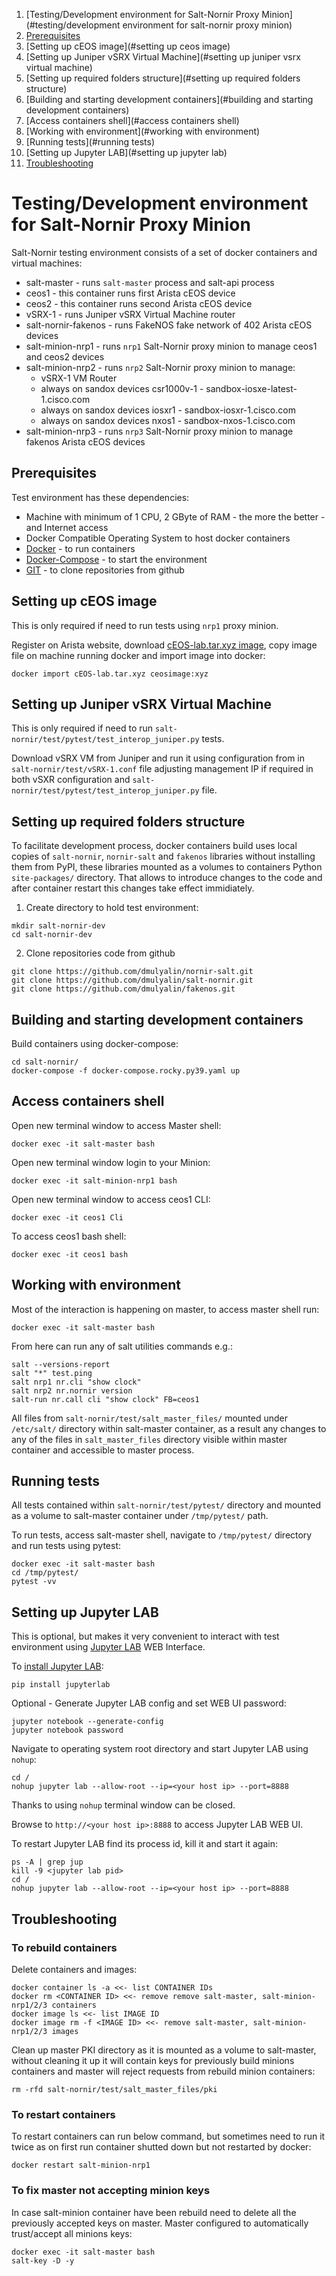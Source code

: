 1. [Testing/Development environment for Salt-Nornir Proxy Minion](#testing/development environment for salt-nornir proxy minion)
2. [Prerequisites](#prerequisites)
3. [Setting up cEOS image](#setting up ceos image)
4. [Setting up Juniper vSRX Virtual Machine](#setting up juniper vsrx virtual machine)
5. [Setting up required folders structure](#setting up required folders structure)
6. [Building and starting development containers](#building and starting development containers)
7. [Access containers shell](#access containers shell)
8. [Working with environment](#working with environment)
9. [Running tests](#running tests)
10. [Setting up Jupyter LAB](#setting up jupyter lab)
11. [Troubleshooting](#troubleshooting)

# Testing/Development environment for Salt-Nornir Proxy Minion

Salt-Nornir testing environment consists of a set of docker containers
and virtual machines:

- salt-master - runs `salt-master` process and salt-api process
- ceos1 - this container runs first Arista cEOS device
- ceos2 - this container runs second Arista cEOS device
- vSRX-1 - runs Juniper vSRX Virtual Machine router
- salt-nornir-fakenos - runs FakeNOS fake network of 402 Arista cEOS devices
- salt-minion-nrp1 - runs `nrp1` Salt-Nornir proxy minion to manage ceos1 and ceos2 devices
- salt-minion-nrp2 - runs `nrp2` Salt-Nornir proxy minion to manage:
  - vSRX-1 VM Router
  - always on sandox devices csr1000v-1 - sandbox-iosxe-latest-1.cisco.com
  - always on sandox devices iosxr1 - sandbox-iosxr-1.cisco.com
  - always on sandox devices nxos1 - sandbox-nxos-1.cisco.com
- salt-minion-nrp3 - runs `nrp3` Salt-Nornir proxy minion to manage fakenos Arista cEOS devices

## Prerequisites

Test environment has these dependencies:

- Machine with minimum of 1 CPU, 2 GByte of RAM - the more the better - and Internet access
- Docker Compatible Operating System to host docker containers
- [Docker](https://docs.docker.com/engine/install/) - to run containers
- [Docker-Compose](https://docs.docker.com/compose/install/) - to start the environment
- [GIT](https://git-scm.com/book/en/v2/Getting-Started-Installing-Git) - to clone repositories from github

## Setting up cEOS image

This is only required if need to run tests using `nrp1` proxy minion.

Register on Arista website, download
[cEOS-lab.tar.xyz image](https://www.arista.com/en/support/software-download), copy
image file on machine running docker and import image into docker:

```
docker import cEOS-lab.tar.xyz ceosimage:xyz
```

## Setting up Juniper vSRX Virtual Machine

This is only required if need to run `salt-nornir/test/pytest/test_interop_juniper.py`
tests.

Download vSRX VM from Juniper and run it using configuration from
in `salt-nornir/test/vSRX-1.conf` file adjusting management IP if required in
both vSXR configuration and `salt-nornir/test/pytest/test_interop_juniper.py`
file.

## Setting up required folders structure

To facilitate development process, docker containers build uses local copies of
`salt-nornir`, `nornir-salt` and `fakenos` libraries without installing them from
PyPI, these libraries mounted as a volumes to containers Python `site-packages/`
directory. That allows to introduce changes to the code and after container restart
this changes take effect immidiately.

1. Create directory to hold test environment:

```
mkdir salt-nornir-dev
cd salt-nornir-dev
```

2. Clone repositories code from github

```
git clone https://github.com/dmulyalin/nornir-salt.git
git clone https://github.com/dmulyalin/salt-nornir.git
git clone https://github.com/dmulyalin/fakenos.git
```

## Building and starting development containers

Build containers using docker-compose:

```
cd salt-nornir/
docker-compose -f docker-compose.rocky.py39.yaml up
```

## Access containers shell

Open new terminal window to access Master shell:

```
docker exec -it salt-master bash
```

Open new terminal window login to your Minion:

```
docker exec -it salt-minion-nrp1 bash
```

Open new terminal window to access ceos1 CLI:

```
docker exec -it ceos1 Cli
```

To access ceos1 bash shell:

```
docker exec -it ceos1 bash
```

## Working with environment

Most of the interaction is happening on master, to access master shell run:

```
docker exec -it salt-master bash
```

From here can run any of salt utilities commands e.g.:

```
salt --versions-report
salt "*" test.ping
salt nrp1 nr.cli "show clock"
salt nrp2 nr.nornir version
salt-run nr.call cli "show clock" FB=ceos1
```

All files from `salt-nornir/test/salt_master_files/` mounted under `/etc/salt/` 
directory within salt-master container, as a result any changes to any of the files in 
`salt_master_files` directory visible within master container and accessible to master 
process.

## Running tests

All tests contained within `salt-nornir/test/pytest/` directory and mounted as a volume
to salt-master container under `/tmp/pytest/` path.

To run tests, access salt-master shell, navigate to `/tmp/pytest/` directory and run tests
using pytest:

```
docker exec -it salt-master bash
cd /tmp/pytest/
pytest -vv
```

## Setting up Jupyter LAB

This is optional, but makes it very convenient to interact with test environment using
[Jupyter LAB](https://jupyter.org/) WEB Interface.

To [install Jupyter LAB](https://jupyter.org/install):

```
pip install jupyterlab
```

Optional - Generate Jupyter LAB config and set WEB UI password:

```
jupyter notebook --generate-config
jupyter notebook password
```

Navigate to operating system root directory and start Jupyter LAB using `nohup`:

```
cd /
nohup jupyter lab --allow-root --ip=<your host ip> --port=8888
```

Thanks to using `nohup` terminal window can be closed.

Browse to `http://<your host ip>:8888` to access Jupyter LAB WEB UI.

To restart Jupyter LAB find its process id, kill it and start it again:

```
ps -A | grep jup
kill -9 <jupyter lab pid>
cd /
nohup jupyter lab --allow-root --ip=<your host ip> --port=8888
```

## Troubleshooting

### To rebuild containers

Delete containers and images:

```
docker container ls -a <<- list CONTAINER IDs
docker rm <CONTAINER ID> <<- remove remove salt-master, salt-minion-nrp1/2/3 containers
docker image ls <<- list IMAGE ID
docker image rm -f <IMAGE ID> <<- remove salt-master, salt-minion-nrp1/2/3 images
```

Clean up master PKI directory as it is mounted as a volume to salt-master, without
cleaning it up it will contain keys for previously build minions containers and
master will reject requests from rebuild minion containers:

```
rm -rfd salt-nornir/test/salt_master_files/pki
```

### To restart containers

To restart containers can run below command, but sometimes need to run it twice as
on first run container shutted down but not restarted by docker:

```
docker restart salt-minion-nrp1
```

### To fix master not accepting minion keys

In case salt-minion container have been rebuild need to delete all the previously
accepted keys on master. Master configured to automatically trust/accept all minions
keys:

```
docker exec -it salt-master bash
salt-key -D -y
```
